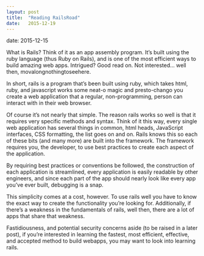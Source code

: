 ```yaml
---
layout: post
title:  "Reading RailsRoad"
date:   2015-12-19
---
```


date:   2015-12-15
<p class="intro"><span class="dropcap">W</span>hat is Rails? Think of it as an app assembly program.  It’s built using the ruby language (thus Ruby on Rails), and is one of the most efficient ways to build amazing web apps.  Intrigued? Good read on.  Not interested… well then, movalongnothingtoseehere. </p>

In short, rails is a program that’s been built using ruby, which takes html, ruby, and javascript works some neat-o magic and presto-chango you create a web application that a regular, non-programming, person can interact with in their web browser.

Of course it’s not nearly that simple.  The reason rails works so well is that it requires very specific methods and syntax.  Think of it this way, every single web application has several things in common, html heads, JavaScript interfaces, CSS formatting, the list goes on and on.   Rails knows this so each of these bits (and many more) are built into the framework.  The framework requires you, the developer, to use best practices to create each aspect of the application.

By requiring best practices or conventions be followed, the construction of each application is streamlined, every application  is easily readable by other engineers, and since each part of the app should nearly look like every app you’ve ever built, debugging is a snap.

This simplicity comes at a cost, however.  To use rails well you have to know the exact way to create the functionality you’re looking for.  Additionally, if there’s a weakness in the fundamentals of rails, well then, there are a lot of apps that share that weakness.

Fastidiousness, and potential security concerns aside (to be raised in a later post), if you’re interested in learning the fastest, most efficient, effective, and accepted method to build webapps, you may want to look into learning rails.
